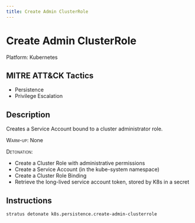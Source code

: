 ```yaml
---
title: Create Admin ClusterRole
---
```


# Create Admin ClusterRole




Platform: Kubernetes

## MITRE ATT&CK Tactics


- Persistence
- Privilege Escalation

## Description


Creates a Service Account bound to a cluster administrator role.

<span style="font-variant: small-caps;">Warm-up</span>: None

<span style="font-variant: small-caps;">Detonation</span>: 

- Create a Cluster Role with administrative permissions
- Create a Service Account (in the kube-system namespace)
- Create a Cluster Role Binding
- Retrieve the long-lived service account token, stored by K8s in a secret


## Instructions

```bash title="Detonate with Stratus Red Team"
stratus detonate k8s.persistence.create-admin-clusterrole
```
